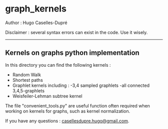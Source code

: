 # graph_kernels

Author : Hugo Caselles-Dupré

Disclaimer : several syntax errors can exist in the code. Use it wisely.

---------------------------------------
Kernels on graphs python implementation
---------------------------------------

In this directory you can find the following kernels : 

- Random Walk 
- Shortest paths
- Graphlet kernels including :
  -3,4 sampled graphlets
  -all connected 3,4,5-graphlets
- Weisfeiler-Lehman subtree kernel

The file "convenient_tools.py" are useful function often required when working on kernels for graphs, such as kernel normalization.

If you have any questions : casellesdupre.hugo@gmail.com.
